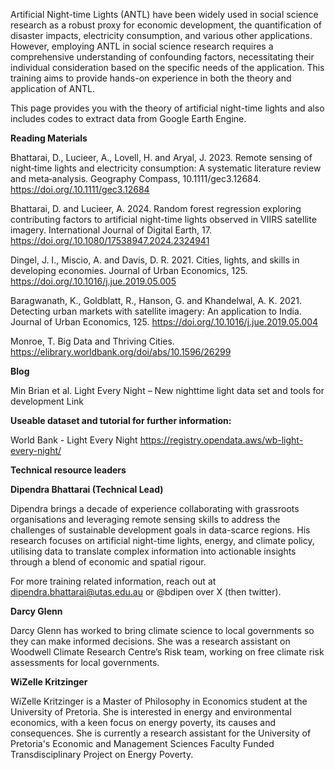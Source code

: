 Artificial Night-time Lights (ANTL) have been widely used in social science research as a robust proxy for economic development, the quantification of disaster impacts, electricity consumption, and various other applications. However, employing ANTL in social science research requires a comprehensive understanding of confounding factors, necessitating their individual consideration based on the specific needs of the application. This training aims to provide hands-on experience in both the theory and application of ANTL.

This page provides you with the theory of artificial night-time lights and also includes codes to extract data from Google Earth Engine.  

**Reading Materials**

Bhattarai, D., Lucieer, A., Lovell, H. and Aryal, J. 2023. Remote sensing of night‐time lights and electricity consumption: A systematic literature review and meta‐analysis. Geography Compass, 10.1111/gec3.12684. https://doi.org/.10.1111/gec3.12684  

Bhattarai, D. and Lucieer, A. 2024. Random forest regression exploring contributing factors to artificial night-time lights observed in VIIRS satellite imagery. International Journal of Digital Earth, 17. https://doi.org/.10.1080/17538947.2024.2324941  

Dingel, J. I., Miscio, A. and Davis, D. R. 2021. Cities, lights, and skills in developing economies. Journal of Urban Economics, 125. https://doi.org/.10.1016/j.jue.2019.05.005 

Baragwanath, K., Goldblatt, R., Hanson, G. and Khandelwal, A. K. 2021. Detecting urban markets with satellite imagery: An application to India. Journal of Urban Economics, 125. https://doi.org/.10.1016/j.jue.2019.05.004 

Monroe, T. Big Data and Thriving Cities. https://elibrary.worldbank.org/doi/abs/10.1596/26299  


**Blog**

Min Brian et al. Light Every Night – New nighttime light data set and tools for development Link

**Useable dataset and tutorial for further information:**

World Bank - Light Every Night  https://registry.opendata.aws/wb-light-every-night/ 

**Technical resource leaders**

**Dipendra Bhattarai (Technical Lead)**

Dipendra brings a decade of experience collaborating with grassroots organisations and leveraging remote sensing skills to address the challenges of sustainable development goals in data-scarce regions. His research focuses on artificial night-time lights, energy, and climate policy, utilising data to translate complex information into actionable insights through a blend of economic and spatial rigour.

For more training related information, reach out at dipendra.bhattarai@utas.edu.au  or @bdipen over X (then twitter). 

**Darcy Glenn** 

Darcy Glenn has worked to bring climate science to local governments so they can make informed decisions. She was a research assistant on Woodwell Climate Research Centre’s Risk team, working on free climate risk assessments for local governments.

**WiZelle Kritzinger** 

WiZelle Kritzinger is a Master of Philosophy in Economics student at the University of Pretoria. She is interested in energy and environmental economics, with a keen focus on energy poverty, its causes and consequences. She is currently a research assistant for the University of Pretoria's Economic and Management Sciences Faculty Funded Transdisciplinary Project on Energy Poverty.
